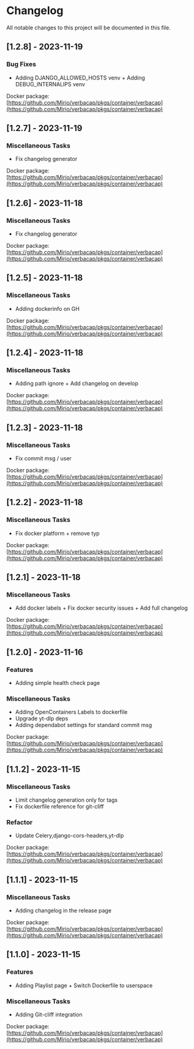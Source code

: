 # Changelog

All notable changes to this project will be documented in this file.

## [1.2.8] - 2023-11-19

### Bug Fixes

- Adding DJANGO_ALLOWED_HOSTS venv + Adding DEBUG_INTERNALIPS venv


Docker package: [https://github.com/Mirio/verbacap/pkgs/container/verbacap](https://github.com/Mirio/verbacap/pkgs/container/verbacap)

## [1.2.7] - 2023-11-19

### Miscellaneous Tasks

- Fix changelog generator


Docker package: [https://github.com/Mirio/verbacap/pkgs/container/verbacap](https://github.com/Mirio/verbacap/pkgs/container/verbacap)

## [1.2.6] - 2023-11-18

### Miscellaneous Tasks

- Fix changelog generator


Docker package: [https://github.com/Mirio/verbacap/pkgs/container/verbacap](https://github.com/Mirio/verbacap/pkgs/container/verbacap)

## [1.2.5] - 2023-11-18

### Miscellaneous Tasks

- Adding dockerinfo on GH


Docker package: [https://github.com/Mirio/verbacap/pkgs/container/verbacap](https://github.com/Mirio/verbacap/pkgs/container/verbacap)

## [1.2.4] - 2023-11-18

### Miscellaneous Tasks

- Adding path ignore + Add changelog on develop


Docker package: [https://github.com/Mirio/verbacap/pkgs/container/verbacap](https://github.com/Mirio/verbacap/pkgs/container/verbacap)

## [1.2.3] - 2023-11-18

### Miscellaneous Tasks

- Fix commit msg / user


Docker package: [https://github.com/Mirio/verbacap/pkgs/container/verbacap](https://github.com/Mirio/verbacap/pkgs/container/verbacap)

## [1.2.2] - 2023-11-18

### Miscellaneous Tasks

- Fix docker platform + remove typ


Docker package: [https://github.com/Mirio/verbacap/pkgs/container/verbacap](https://github.com/Mirio/verbacap/pkgs/container/verbacap)

## [1.2.1] - 2023-11-18

### Miscellaneous Tasks

- Add docker labels + Fix docker security issues + Add full changelog


Docker package: [https://github.com/Mirio/verbacap/pkgs/container/verbacap](https://github.com/Mirio/verbacap/pkgs/container/verbacap)

## [1.2.0] - 2023-11-16

### Features

- Adding simple health check page

### Miscellaneous Tasks

- Adding OpenContainers Labels to dockerfile
- Upgrade yt-dlp deps
- Adding dependabot settings for standard commit msg


Docker package: [https://github.com/Mirio/verbacap/pkgs/container/verbacap](https://github.com/Mirio/verbacap/pkgs/container/verbacap)

## [1.1.2] - 2023-11-15

### Miscellaneous Tasks

- Limit changelog generation only for tags
- Fix dockerfile reference for git-cliff

### Refactor

- Update Celery,django-cors-headers,yt-dlp


Docker package: [https://github.com/Mirio/verbacap/pkgs/container/verbacap](https://github.com/Mirio/verbacap/pkgs/container/verbacap)

## [1.1.1] - 2023-11-15

### Miscellaneous Tasks

- Adding changelog in the release page


Docker package: [https://github.com/Mirio/verbacap/pkgs/container/verbacap](https://github.com/Mirio/verbacap/pkgs/container/verbacap)

## [1.1.0] - 2023-11-15

### Features

- Adding Playlist page + Switch Dockerfile to userspace

### Miscellaneous Tasks

- Adding Git-cliff integration


Docker package: [https://github.com/Mirio/verbacap/pkgs/container/verbacap](https://github.com/Mirio/verbacap/pkgs/container/verbacap)

<!-- generated by git-cliff -->
